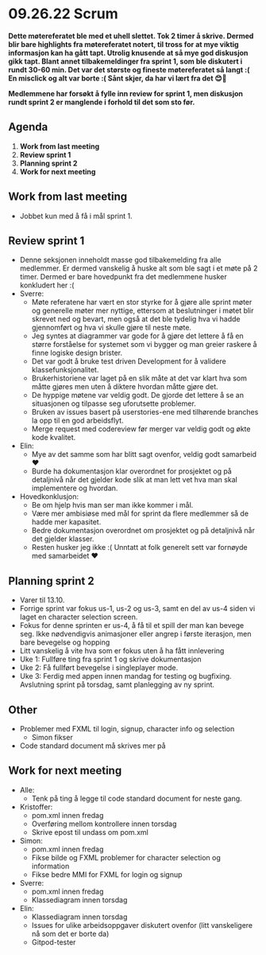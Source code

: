 # 09.26.22 Scrum

**Dette møtereferatet ble med et uhell slettet. Tok 2 timer å skrive. Dermed blir bare highlights fra møtereferatet notert, til tross for at mye viktig informasjon kan ha gått tapt. Utrolig knusende at så mye god diskusjon gikk tapt. Blant annet tilbakemeldinger fra sprint 1, som ble diskutert i rundt 30-60 min. Det var det største og fineste møtereferatet så langt :( En misclick og alt var borte :( Sånt skjer, da har vi lært fra det 😊🔫**

**Medlemmene har forsøkt å fylle inn review for sprint 1, men diskusjon rundt sprint 2 er manglende i forhold til det som sto før.**

## Agenda
1. **Work from last meeting**
2. **Review sprint 1**
3. **Planning sprint 2**
4. **Work for next meeting**

## Work from last meeting
* Jobbet kun med å få i mål sprint 1.

## Review sprint 1
* Denne seksjonen inneholdt masse god tilbakemelding fra alle medlemmer. Er dermed vanskelig å huske alt som ble sagt i et møte på 2 timer. Dermed er bare hovedpunkt fra det medlemmene husker konkludert her :(
* Sverre:
    * Møte referatene har vært en stor styrke for å gjøre alle sprint møter og generelle møter mer nyttige, ettersom at beslutninger i møtet blir skrevet ned og bevart, men også at det ble tydelig hva vi hadde gjennomført og hva vi skulle gjøre til neste møte.
    * Jeg syntes at diagrammer var gode for å gjøre det lettere å få en større forståelse for systemet som vi bygger og man greier raskere å finne logiske design brister.
    * Det var godt å bruke test driven Development for å validere klassefunksjonalitet.
    * Brukerhistoriene var laget på en slik måte at det var klart hva som måtte gjøres men uten å diktere hvordan måtte gjøre det.
    * De hyppige møtene var veldig godt. De gjorde det lettere å se an situasjonen og tilpasse seg uforutsette problemer.
    * Bruken av issues basert på userstories-ene med tilhørende branches la opp til en god arbeidsflyt.
    * Merge request med codereview før merger var veldig godt og økte kode kvalitet.
* Elin:
    * Mye av det samme som har blitt sagt ovenfor, veldig godt samarbeid ♥
    * Burde ha dokumentasjon klar overordnet for prosjektet og på detaljnivå når det gjelder kode slik at man lett vet hva man skal implementere og hvordan.
* Hovedkonklusjon:
    * Be om hjelp hvis man ser man ikke kommer i mål.
    * Være mer ambisiøse med mål for sprint da flere medlemmer så de hadde mer kapasitet.
    * Bedre dokumentasjon overordnet om prosjektet og på detaljnivå når det gjelder klasser.
    * Resten husker jeg ikke :( Unntatt at folk generelt sett var fornøyde med samarbeidet ♥

## Planning sprint 2
* Varer til 13.10.
* Forrige sprint var fokus us-1, us-2 og us-3, samt en del av us-4 siden vi laget en character selection screen.
* Fokus for denne sprinten er us-4, å få til et spill der man kan bevege seg. Ikke nødvendigvis animasjoner eller angrep i første iterasjon, men bare bevegelse og hopping
* Litt vanskelig å vite hva som er fokus uten å ha fått innlevering
* Uke 1: Fullføre ting fra sprint 1 og skrive dokumentasjon
* Uke 2: Få fullført bevegelse i singleplayer mode.
* Uke 3: Ferdig med appen innen mandag for testing og bugfixing. Avslutning sprint på torsdag, samt planlegging av ny sprint.

## Other
* Problemer med FXML til login, signup, character info og selection
    * Simon fikser
* Code standard document må skrives mer på

## Work for next meeting
* Alle:
    * Tenk på ting å legge til code standard document for neste gang.
* Kristoffer:
    * pom.xml innen fredag
    * Overføring mellom kontrollere innen torsdag
    * Skrive epost til undass om pom.xml
* Simon:
    * pom.xml innen fredag
    * Fikse bilde og FXML problemer for character selection og information
    * Fikse bedre MMI for FXML for login og signup
* Sverre:
    * pom.xml innen fredag
    * Klassediagram innen torsdag
* Elin:
    * Klassediagram innen torsdag
    * Issues for ulike arbeidsoppgaver diskutert ovenfor (litt vanskeligere nå som det er borte da)
    * Gitpod-tester
